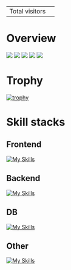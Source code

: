 <table>
  <tr>
    <td>Total visitors</td>
    <td><img src="https://profile-counter.glitch.me/Simo-C3/count.svg" alt="" /></td>
  </tr>
</table>

# Overview
[![](http://github-profile-summary-cards.vercel.app/api/cards/profile-details?username=Simo-C3&theme=onedark)](https://github.com/vn7n24fzkq/github-profile-summary-cards)
[![](http://github-profile-summary-cards.vercel.app/api/cards/repos-per-language?username=Simo-C3&theme=onedark&exclude=html)](https://github.com/vn7n24fzkq/github-profile-summary-cards)
[![](http://github-profile-summary-cards.vercel.app/api/cards/most-commit-language?username=Simo-C3&theme=onedark&exclude=html)](https://github.com/vn7n24fzkq/github-profile-summary-cards)
[![](http://github-profile-summary-cards.vercel.app/api/cards/stats?username=Simo-C3&theme=onedark)](https://github.com/vn7n24fzkq/github-profile-summary-cards)
[![](http://github-profile-summary-cards.vercel.app/api/cards/productive-time?username=Simo-C3&theme=onedark&utcOffset=+9)](https://github.com/vn7n24fzkq/github-profile-summary-cards)

# Trophy
[![trophy](https://github-profile-trophy.vercel.app/?username=Simo-C3&theme=onedark&column=7)](https://github.com/ryo-ma/github-profile-trophy)


# Skill stacks
## Frontend
[![My Skills](https://skillicons.dev/icons?i=typescript,javascript,nodejs,css,scss,tailwindcss,materialui,react,next,vue,nuxt,vite,webpack,npm,pnpm,yarn)](https://skillicons.dev)

## Backend
[![My Skills](https://skillicons.dev/icons?i=python,go,java,nodejs,ruby,fastapi,rails,workers)](https://skillicons.dev)

## DB
[![My Skills](https://skillicons.dev/icons?i=postgresql,mysql,redis,sqlite)](https://skillicons.dev)

## Other
[![My Skills](https://skillicons.dev/icons?i=pytorch,docker,linux,git,github,githubactions,gitlab,vscode,idea,aws,azure,cloudflare,figma,firebase,nginx,notion,postman)](https://skillicons.dev)


